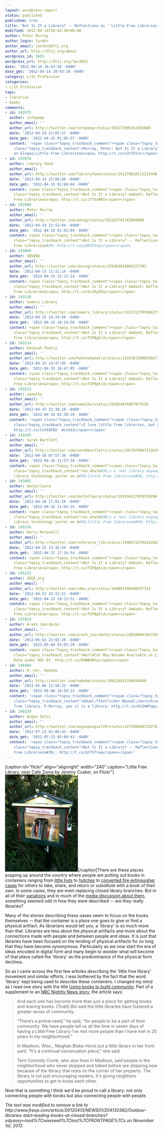 ```yaml
---
layout: wordpress-import
status: published
published: true
title: 'But Is It a Library? -- Reflections on ''Little Free Libraries'
modified: 2012-04-14T20:43:30+00:00
author: Peter Murray
author_login: lyrdor
author_email: jester@dltj.org
author_url: http://dltj.org/about
wordpress_id: 3655
wordpress_url: http://dltj.org/?p=3655
date: '2012-04-14 16:43:30 -0400'
date_gmt: '2012-04-14 20:43:30 -0400'
category: L/IS Profession
categories:
- L/IS Profession
tags:
- libraries
- books
comments:
- id: 242875
  author: infopeep
  author_email: ''
  author_url: http://twitter.com/infopeep/status/191271095163301888
  date: '2012-04-14 21:05:57 -0400'
  date_gmt: '2012-04-15 01:05:57 -0400'
  content: '<span class="topsy_trackback_comment"><span class="topsy_twitter_username"><span
    class="topsy_trackback_content">Murray, Peter: But Is It a Library? &mdash; Reflections
    on &lsquo;Little Free Libraries&rsquo; http://t.co/o3rIhYJc</span></span>'
- id: 242876
  author: Library Feed
  author_email: ''
  author_url: http://twitter.com/libraryfeed/status/191270620112232448
  date: '2012-04-14 21:04:04 -0400'
  date_gmt: '2012-04-15 01:04:04 -0400'
  content: <span class="topsy_trackback_comment"><span class="topsy_twitter_username"><span
    class="topsy_trackback_content">But Is It a Library? &mdash; Reflections on &lsquo;Little
    Free Libraries&rsquo; http://t.co/J77tvBKG</span></span>
- id: 242888
  author: Peter Murray
  author_email: ''
  author_url: http://twitter.com/datag/status/191282701762969600
  date: '2012-04-14 21:52:04 -0400'
  date_gmt: '2012-04-15 01:52:04 -0400'
  content: <span class="topsy_trackback_comment"><span class="topsy_twitter_username"><span
    class="topsy_trackback_content">But Is It a Library? -- Reflections on &#39;Little
    Free Libraries&#39; http://t.co/yQ8dTUvq</span></span>
- id: 243069
  author: SBNING
  author_email: ''
  author_url: http://twitter.com/sbning/status/191483818002227201
  date: '2012-04-15 11:11:14 -0400'
  date_gmt: '2012-04-15 15:11:14 -0400'
  content: <span class="topsy_trackback_comment"><span class="topsy_twitter_username"><span
    class="topsy_trackback_content">But Is It a Library? &mdash; Reflections on &lsquo;Little
    Free Libraries&rsquo; http://t.co/GL4DyEUq</span></span>
- id: 243110
  author: Somers Library
  author_email: ''
  author_url: http://twitter.com/somers_library/status/191531279760637954
  date: '2012-04-15 14:19:50 -0400'
  date_gmt: '2012-04-15 18:19:50 -0400'
  content: <span class="topsy_trackback_comment"><span class="topsy_twitter_username"><span
    class="topsy_trackback_content">But Is It a Library? &mdash; Reflections on &lsquo;Little
    Free Libraries&rsquo; http://t.co/TSPBgkld</span></span>
- id: 243114
  author: Katonah Poetry
  author_email: ''
  author_url: http://twitter.com/katonahpoetry/status/191538139863584770
  date: '2012-04-15 14:47:05 -0400'
  date_gmt: '2012-04-15 18:47:05 -0400'
  content: <span class="topsy_trackback_comment"><span class="topsy_twitter_username"><span
    class="topsy_trackback_content">But Is It a Library? &mdash; Reflections on &lsquo;Little
    Free Libraries&rsquo; http://t.co/TSPBgkld</span></span>
- id: 243213
  author: naomiha
  author_email: ''
  author_url: http://twitter.com/naomiha/status/191654676867973120
  date: '2012-04-15 22:30:10 -0400'
  date_gmt: '2012-04-16 02:30:10 -0400'
  content: '<span class="topsy_trackback_comment"><span class="topsy_twitter_username"><span
    class="topsy_trackback_content">I love little free libraries, but are they libraries?
    http://t.co/let6OFDU  #si643</span></span>'
- id: 243345
  author: Sarah Bartlett
  author_email: ''
  author_url: http://twitter.com/sarahbartlett1/status/191797466721562624
  date: '2012-04-16 07:57:34 -0400'
  date_gmt: '2012-04-16 11:57:34 -0400'
  content: <span class="topsy_trackback_comment"><span class="topsy_twitter_username"><span
    class="topsy_trackback_content">So what&#39;s a real library anyway? Disruptive
    library technology jester on &#39;little free libraries&#39; http://t.co/iH8CYKzn</span></span>
- id: 243481
  author: doctorlaura
  author_email: ''
  author_url: http://twitter.com/doctorlaura/status/191934327976759296
  date: '2012-04-16 17:01:24 -0400'
  date_gmt: '2012-04-16 21:01:24 -0400'
  content: <span class="topsy_trackback_comment"><span class="topsy_twitter_username"><span
    class="topsy_trackback_content">So what&#39;s a real library anyway? Disruptive
    library technology jester on &#39;little free libraries&#39; http://t.co/iH8CYKzn</span></span>
- id: 245216
  author: Kerry McCaskill
  author_email: ''
  author_url: http://twitter.com/reference_lib/status/194052157052428288
  date: '2012-04-22 13:16:54 -0400'
  date_gmt: '2012-04-22 17:16:54 -0400'
  content: <span class="topsy_trackback_comment"><span class="topsy_twitter_username"><span
    class="topsy_trackback_content">But Is It a Library? &mdash; Reflections on &lsquo;Little
    Free Libraries&rsquo; http://t.co/TSPBgkld</span></span>
- id: 245232
  author: IDEA_org
  author_email: ''
  author_url: http://twitter.com/idea_org/status/194081590400397312
  date: '2012-04-22 15:13:51 -0400'
  date_gmt: '2012-04-22 19:13:51 -0400'
  content: <span class="topsy_trackback_comment"><span class="topsy_twitter_username"><span
    class="topsy_trackback_content">But Is It a Library? &mdash; Reflections on &lsquo;Little
    Free Libraries&rsquo; http://t.co/TSPBgkld</span></span>
- id: 247833
  author: Arash Joorabchi
  author_email: ''
  author_url: http://twitter.com/arash_joorabchi/status/198186041847459840
  date: '2012-05-03 23:03:29 -0400'
  date_gmt: '2012-05-04 03:03:29 -0400'
  content: <span class="topsy_trackback_comment"><span class="topsy_twitter_username"><span
    class="topsy_trackback_content">WorldCat May Become Available as Library Linked
    Data under ODC-BY. http://t.co/KdWBHNTq</span></span>
- id: 248484
  author: H.-Chr. Hobohm
  author_email: ''
  author_url: http://twitter.com/hobohm/status/199118915140456448
  date: '2012-05-06 12:50:23 -0400'
  date_gmt: '2012-05-06 16:50:23 -0400'
  content: '<span class="topsy_trackback_comment"><span class="topsy_twitter_username"><span
    class="topsy_trackback_content">&Ouml;ffentlicher B&uuml;cherschrank: = little
    free library. P.Murray, yes it is a library: http://t.co/HiEHHFqq</span></span>'
- id: 280339
  author: Angie Solis
  author_email: ''
  author_url: http://twitter.com/angiepangie729/status/227208840725278720
  date: '2012-07-23 01:09:43 -0400'
  date_gmt: '2012-07-23 05:09:43 -0400'
  content: '<span class="topsy_trackback_comment"><span class="topsy_twitter_username"><span
    class="topsy_trackback_content">But Is It a Library? -- Reflections on &#39;Little
    Free Libraries&#39;: http://t.co/qY7S7rwq</span></span>'
---
```

<p>[caption id="flickr" align="alignright" width="240" caption="Little Free Library, near Cafe Zoma by Jeremy Cusker, on Flickr"]<a href="http://www.flickr.com/photos/jeremycusker/6141940695/" title="Little Free Library, near Cafe Zoma by Jeremy Cusker, on Flickr"><img src="/wp-content/uploads/2012/04/6141940695_5ac22f3894_n.jpg" width="240" height="320" alt="Little Free Library, near Cafe Zoma"/></a>[/caption]There are these places popping up around the country where people are putting out books in containers ranging from <a href="http://flickr.com/photos/heartlandimages/6990964587/" title="Little Free Library - a novel idea we can all live with, by Paul McMahon, on Flickr">little huts</a> to <a href="http://www.facebook.com/photo.php?fbid=354445194598430&amp;set=o.215442228493484&amp;type=3&amp;theater" title="Photos of Little Free Library, by Terry Crawford Palardy, on Facebook">hutches</a> to <a href="http://flickr.com/photos/76055470@N04/6830133787/" title="Syracuse Little Free Libraries Launch, by ischoolcomm, on Flickr">converted fire extinguisher cases</a> for others to take, share, and return or substitute with a book of their own.  In some cases, they are even <span class="removed_link" title="http://www.freep.com/article/20120413/NEWS01/204130362/Outdoor-libraries-start-leading-books-at-closed-branches?odyssey=mod%7Cnewswell%7Ctext%7CFRONTPAGE%7Cs">replacing closed library branches</span>.  But in all of their <a href="http://flavorwire.com/264977/tiny-libraries-diy-reading-rooms-and-other-micro-book-depots?all=1" title="Tiny Libraries, DIY Reading Rooms, and Other Micro Book Depots | Flavorwire">variations</a> and in much of the <a href="http://littlefreelibrary.org/aboutus/media/" title="Media Coverage | Little Free Library">media discussion about them</a>, something seemed odd in how they were described -- are they really libraries?</p>
<p>Many of the stories describing these oases seem to focus on the books themselves -- that the container is a place one goes to give or find a physical artifact.  As librarians would tell you, a 'library' is so much more than that.  Libraries are less about the physical artifacts and more about the connections made with people and between people and ideas.  It is just that libraries have been focused on the lending of physical artifacts for so long that they have become synonymous.  Particularly as we now start the era of ideas encoded in digital form and many begin to wonder what will become of that place called the 'library' as the predominance of the physical form declines.</p>
<p>So as I came across the first few articles describing the 'little free library' movement and similar efforts, I was bothered by the fact that the word 'library' kept being used to describe these containers.  I changed my mind as I read one story with the title <a href="http://web.archive.org/web/20120711222246/http://dailynightly.msnbc.msn.com:80/_news/2012/03/10/10634425-using-books-to-build-community" title="Using books to build community | The Daily Nightly">Using books to build community</a>.  Part of a supplement to an <a href="http://video.msnbc.msn.com/nightly-news/46694008" title="&lsquo;Little&rsquo; libraries catching on across US | NBC Nightly News">NBC Nightly News story</a>, the article says:</p>
<blockquote><p>And each one has become more than just a place for getting books and leaving books. [Todd] Bol said the little libraries have fostered a greater sense of community.</p>
<p>&ldquo;There&rsquo;s a primal need,&rdquo; he said, &ldquo;for people to be a part of their community.  We have people tell us all the time in seven days of having a Little Free Library I&rsquo;ve met more people than I have met in 20 years in my neighborhood.&rdquo;</p>
<p>In Madison, Wisc., Meghan Blake-Horst put a little library in her front yard. "It's a continual conversation piece," she said. </p>
<p>Terri Connolly Cronk, who also lives in Madison, said people in the neighborhood who never stopped and talked before are stopping now because of the library that rests on the corner of her property.  The library is not just encouraging readers, it's giving neighbors opportunities to get to know each other.</p></blockquote>
<p>Now that is something I think we'd be proud to call a library: not only connecting people with books but also connecting people with people.</p>
<p style="padding:0;margin:0;font-style:italic;" class="removed_link">The text was modified to remove a link to http://www.freep.com/article/20120413/NEWS01/204130362/Outdoor-libraries-start-leading-books-at-closed-branches?odyssey=mod%7Cnewswell%7Ctext%7CFRONTPAGE%7Cs on November 1st, 2012.</p>
